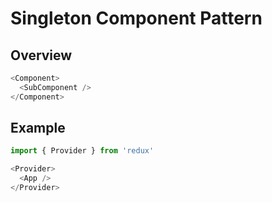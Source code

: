 # Singleton Component Pattern

## Overview

```js
<Component>
  <SubComponent />
</Component>
```

## Example

```js
import { Provider } from 'redux'

<Provider>
  <App />
</Provider>
```
